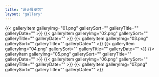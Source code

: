```yaml
---
title: "设计展览馆"
layout: "gallery"
---
```

{{< galleryItem galleryImg="01.png" gallerySort="" galleryTitle="" galleryDate="" >}}
{{< galleryItem galleryImg="02.png" gallerySort="" galleryTitle="" galleryDate="" >}}
{{< galleryItem galleryImg="03.png" gallerySort="" galleryTitle="" galleryDate="" >}}
{{< galleryItem galleryImg="04.png" gallerySort="" galleryTitle="" galleryDate="" >}}
{{< galleryItem galleryImg="05.png" gallerySort="" galleryTitle="" galleryDate="" >}}
{{< galleryItem galleryImg="06.png" gallerySort="" galleryTitle="" galleryDate="" >}}
{{< galleryItem galleryImg="07.png" gallerySort="" galleryTitle="" galleryDate="" >}}